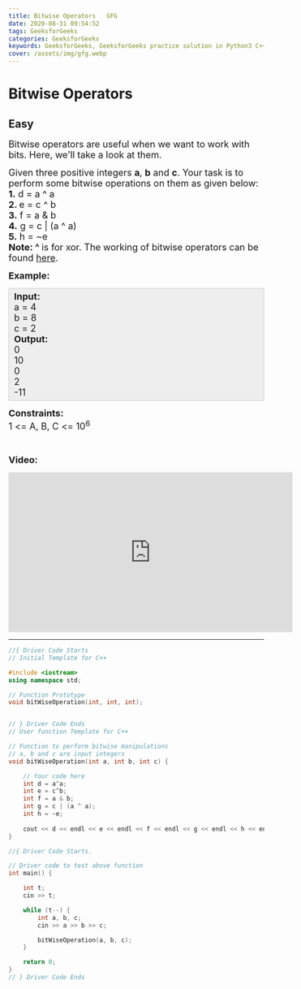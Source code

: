 ```yaml
---
title: Bitwise Operators   GFG
date: 2020-08-31 09:54:52
tags: GeeksforGeeks
categories: GeeksforGeeks
keywords: GeeksforGeeks, GeeksforGeeks practice solution in Python3 C++ Java, Bitwise Operators - GFG solution
cover: /assets/img/gfg.webp
---
```



# Bitwise Operators
## Easy
<div class="problems_problem_content__Xm_eO"><p><span style="font-size:18px">Bitwise operators are useful when we want to work with bits. Here, we'll take a look at them.</span></p>

<p><span style="font-size:18px">Given three positive integers <strong>a</strong>, <strong>b</strong> and <strong>c</strong>. Your task is to perform some bitwise operations on them as given below:<br>
<strong>1.</strong> d = a ^ a<br>
<strong>2. </strong>e = c ^ b<br>
<strong>3.</strong> f = a &amp; b<br>
<strong>4.</strong> g = c | (a ^ a)<br>
<strong>5.</strong>&nbsp;h&nbsp;= ~e<br>
<strong>Note: ^ </strong>is for xor. The working of bitwise operators can be found <a href="https://www.geeksforgeeks.org/bitwise-operators-in-c-cpp/">here</a>.</span></p>

<p><span style="font-size:18px"><strong>Example:</strong></span></p>

<div style="background:#eee;border:1px solid #ccc;padding:5px 10px;"><span style="font-size:18px"><strong>Input:</strong><br>
a = 4<br>
b = 8<br>
c = 2<br>
<strong>Output:</strong><br>
0<br>
10<br>
0<br>
2<br>
-11</span></div>

<p><span style="font-size:18px"><strong>Constraints:</strong><br>
1 &lt;= A, B, C &lt;= 10<sup>6</sup></span></p>

<p>&nbsp;</p>

<p><strong><span style="font-size:18px">Video:</span></strong></p>

<p><iframe frameborder="0" height="315" src="https://www.youtube.com/embed/WFy9SFJsAWQ" width="560"></iframe></p>
</div>

---




```cpp
//{ Driver Code Starts
// Initial Template for C++

#include <iostream>
using namespace std;

// Function Prototype
void bitWiseOperation(int, int, int);


// } Driver Code Ends
// User function Template for C++

// Function to perform bitwise manipulations
// a, b and c are input integers
void bitWiseOperation(int a, int b, int c) {

    // Your code here
    int d = a^a;
    int e = c^b;
    int f = a & b;
    int g = c | (a ^ a);
    int h = ~e;
    
    cout << d << endl << e << endl << f << endl << g << endl << h << endl;
}

//{ Driver Code Starts.

// Driver code to test above function
int main() {

    int t;
    cin >> t;

    while (t--) {
        int a, b, c;
        cin >> a >> b >> c;

        bitWiseOperation(a, b, c);
    }

    return 0;
}
// } Driver Code Ends
```
